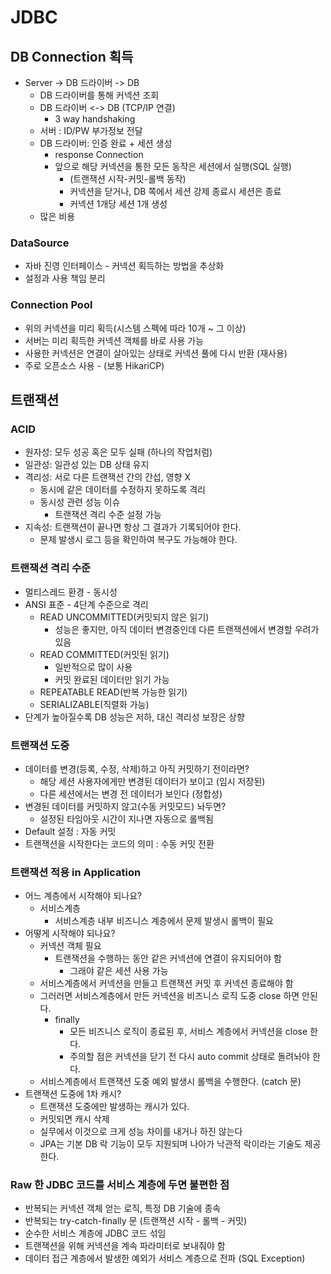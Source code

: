 # JDBC

## DB Connection 획득
- Server -> DB 드라이버 -> DB
  - DB 드라이버를 통해 커넥션 조회
  - DB 드라이버 <-> DB (TCP/IP 연결)
    - 3 way handshaking
  - 서버 : ID/PW 부가정보 전달
  - DB 드라이버: 인증 완료 + 세션 생성
    - response Connection
    - 앞으로 해당 커넥션을 통한 모든 동작은 세션에서 실행(SQL 실행)
      - (트랜잭션 시작-커밋-롤백 동작)
      - 커넥션을 닫거나, DB 쪽에서 세션 강제 종료시 세션은 종료
      - 커넥션 1개당 세션 1개 생성
  - 많은 비용

### DataSource
- 자바 진영 인터페이스 - 커넥션 획득하는 방법을 추상화
- 설정과 사용 책임 분리

### Connection Pool
- 위의 커넥션을 미리 획득(시스템 스펙에 따라 10개 ~ 그 이상)
- 서버는 미리 획득한 커넥션 객체를 바로 사용 가능
- 사용한 커넥션은 연결이 살아있는 상태로 커넥션 풀에 다시 반환 (재사용)
- 주로 오픈소스 사용 - (보통 HikariCP)


## 트랜잭션

### ACID
- 원자성: 모두 성공 혹은 모두 실패 (하나의 작업처럼)
- 일관성: 일관성 있는 DB 상태 유지
- 격리성: 서로 다른 트랜잭션 간의 간섭, 영향 X
  - 동시에 같은 데이터를 수정하지 못하도록 격리
  - 동시성 관련 성능 이슈
    - 트랜잭션 격리 수준 설정 가능
- 지속성: 트랜잭션이 끝나면 항상 그 결과가 기록되어야 한다.
  - 문제 발생시 로그 등을 확인하여 복구도 가능해야 한다.

### 트랜잭션 격리 수준
- 멀티스레드 환경 - 동시성
- ANSI 표준 - 4단계 수준으로 격리
  - READ UNCOMMITTED(커밋되지 않은 읽기)
    - 성능은 좋지만, 아직 데이터 변경중인데 다른 트랜잭션에서 변경할 우려가 있음
  - READ COMMITTED(커밋된 읽기)
    - 일반적으로 많이 사용
    - 커밋 완료된 데이터만 읽기 가능
  - REPEATABLE READ(반복 가능한 읽기)
  - SERIALIZABLE(직렬화 가능)
- 단계가 높아질수록 DB 성능은 저하, 대신 격리성 보장은 상향

### 트랜잭션 도중
- 데이터를 변경(등록, 수정, 삭제)하고 아직 커밋하기 전이라면?
  - 해당 세션 사용자에게만 변경된 데이터가 보이고 (임시 저장된)
  - 다른 세션에서는 변경 전 데이터가 보인다 (정합성)
- 변경된 데이터를 커밋하지 않고(수동 커밋모드) 놔두면?
  - 설정된 타임아웃 시간이 지나면 자동으로 롤백됨
- Default 설정 : 자동 커밋
- 트랜잭션을 시작한다는 코드의 의미 : 수동 커밋 전환


### 트랜잭션 적용 in Application
- 어느 계층에서 시작해야 되나요?
  - 서비스계층
    - 서비스계층 내부 비즈니스 계층에서 문제 발생시 롤백이 필요
- 어떻게 시작해야 되나요?
  - 커넥션 객체 필요
    - 트랜잭션을 수행하는 동안 같은 커넥션에 연결이 유지되어야 함
      - 그래야 같은 세션 사용 가능
  - 서비스계층에서 커넥션을 만들고 트랜잭션 커밋 후 커넥션 종료해야 함
  - 그러러면 서비스계층에서 만든 커넥션을 비즈니스 로직 도중 close 하면 안된다.
    - finally
      - 모든 비즈니스 로직이 종료된 후, 서비스 계층에서 커넥션을 close 한다.
      - 주의할 점은 커넥션을 닫기 전 다시 auto commit 상태로 돌려놔야 한다.
  - 서비스계층에서 트랜잭션 도중 예외 발생시 롤백을 수행한다. (catch 문)
- 트랜잭션 도중에 1차 캐시?
  - 트랜잭션 도중에만 발생하는 캐시가 있다.
  - 커밋되면 캐시 삭제
  - 실무에서 이것으로 크게 성능 차이를 내거나 하진 않는다
  - JPA는 기본 DB 락 기능이 모두 지원되며 나아가 낙관적 락이라는 기술도 제공한다.

### Raw 한 JDBC 코드를 서비스 계층에 두면 불편한 점
- 반복되는 커넥션 객체 얻는 로직, 특정 DB 기술에 종속
- 반복되는 try-catch-finally 문 (트랜잭션 시작 - 롤백 - 커밋)
- 순수한 서비스 계층에 JDBC 코드 섞임
- 트랜잭션을 위해 커넥션을 계속 파라미터로 보내줘야 함
- 데이터 접근 계층에서 발생한 예외가 서비스 계층으로 전파 (SQL Exception)
